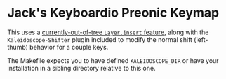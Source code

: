 # Jack's Keyboardio Preonic Keymap

This uses a [currently-out-of-tree `Layer.insert` feature](https://github.com/jackhumbert/Kaleidoscope/tree/f/insert_layer), along with the `Kaleidoscope-Shifter` plugin included to modify the normal shift (left-thumb) behavior for a couple keys.

The Makefile expects you to have defined `KALEIDOSCOPE_DIR` or have your installation in a sibling directory relative to this one.
